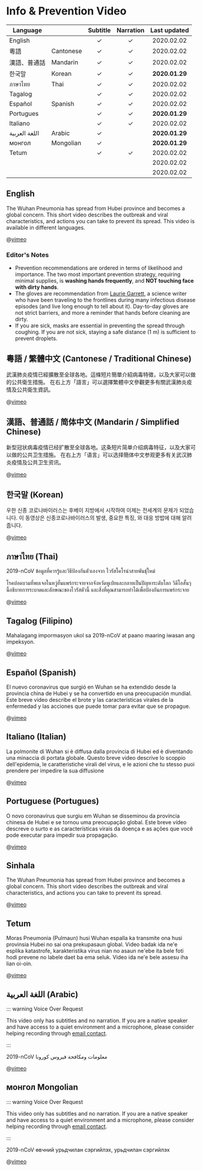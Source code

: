 # Info & Prevention Video

<!-- [[TOC]] -->

| Language      |           | Subtitle | Narration |  Last updated  |
|---------------|-----------|:--------:|:---------:|:--------------:|
| English       |           |    ✓     |     ✓     |   2020.02.02   |
| 粵語          | Cantonese |    ✓     |     ✓     |   2020.02.02   |
| 漢語、普通話   | Mandarin  |    ✓     |     ✓     |   2020.02.02   |
| 한국말           | Korean    |    ✓     |     ✓     | **2020.01.29** |
| ภาษาไทย       | Thai      |    ✓     |     ✓     |   2020.02.02   |
| Tagalog       |           |    ✓     |     ✓     |   2020.02.02   |
| Español       | Spanish   |    ✓     |     ✓     |   2020.02.02   |
| Portugues     |           |    ✓     |     ✓     | **2020.01.29** |
| Italiano      |           |    ✓     |     ✓     |   2020.02.02   |
| اللغة العربية | Arabic    |    ✓     |           | **2020.01.29** |
| монгол        | Mongolian |    ✓     |           | **2020.01.29** |
| Tetum         |           |    ✓     |     ✓     |   2020.02.02   |
|               |           |          |           |   2020.02.02   |
|               |           |          |           |   2020.02.02   |

## English

The Wuhan Pneumonia has spread from Hubei province and becomes a global concern.  This short video describes the outbreak and viral characteristics, and actions you can take to prevent its spread.  This video is available in different languages.

@[vimeo](387690442)

### Editor's Notes

* Prevention recommendations are ordered in terms of likelihood and importance.  The two most important prevention strategy, requiring minimal supplies, is **washing hands frequently**, and **NOT touching face with dirty hands**.
* The gloves are recommendation from [Laurie Garrett](https://foreignpolicy.com/2020/01/25/wuhan-coronavirus-safety-china/), a science writer who have been traveling to the frontlines during many infectious disease episodes (and live long enough to tell about it).  Day-to-day gloves are not strict barriers, and more a reminder that hands before cleaning are dirty.
* If you are sick, masks are essential in preventing the spread through coughing.  If you are not sick, staying a safe distance (1 m) is sufficient to prevent droplets.

## 粵語 / 繁體中文 (Cantonese / Traditional Chinese)

武漢肺炎疫情已經擴散至全球各地。這條短片簡單介紹病毒特徵，以及大家可以做的公共衛生措施。 在右上方「語言」可以選擇繁體中文參觀更多有關武漢肺炎疫情及公共衛生資訊。

@[vimeo](387859423)

## 漢語、普通話 / 简体中文 (Mandarin / Simplified Chinese)

新型冠状病毒疫情已经扩散至全球各地。这条短片简单介绍病毒特征，以及大家可以做的公共卫生措施。  在右上方「语言」可以选择簡体中文参观更多有关武汉肺炎疫情及公共卫生资讯。

@[vimeo](387898930)

## 한국말 (Korean)

우한 신종 코로나바이러스는 후베이 지방에서 시작하여  이제는 전세계의 문제가 되었습니다. 이 동영상은 신종코로나바이러스의 발생, 중요한 특징, 와 대응 방밥에 대해 알려 줍니다.

@[vimeo](387978851)

## ภาษาไทย (Thai)

2019-nCoV ข้อมูลที่ควรรู้และวิธีป้องกันตัวเองจาก ไวรัสโคโรน่าสายพันธุ์ใหม่

โรคปอดบวมที่พบเจอในหวู่ฮั่นแพร่กระจายจากจังหวัดหูเป่ยและกลายเป็นปัญหาระดับโลก วิดีโอสั้นๆ นี้อธิบายการระบาดและลักษณะของไวรัสตัวนี้ และสิ่งที่คุณสามารถทำได้เพื่อป้องกันการแพร่กระจาย

@[vimeo](388412604)

## Tagalog (Filipino)

Mahalagang impormasyon ukol sa 2019-nCoV at paano maaring iwasan ang impeksyon.

@[vimeo](388634249)

## Español (Spanish)

El nuevo coronavirus que surgió en Wuhan se ha extendido desde la provincia china de Hubei y se ha convertido en una preocupación mundial. Este breve video describe el brote y las características virales de la enfermedad y las acciones que puede tomar para evitar que se propague.

@[vimeo](388446751)

## Italiano (Italian)

La polmonite di Wuhan si è diffusa dalla provincia di Hubei ed è diventando una minaccia di portata globale. Questo breve video descrive lo scoppio dell'epidemia, le caratteristiche virali del virus, e le azioni che tu stesso puoi prendere per impedire la sua diffusione 

@[vimeo](388161104)

## Portuguese (Portugues)

O novo coronavírus que surgiu em Wuhan se disseminou da província chinesa de Hubei e se tornou uma preocupação global. Este breve vídeo descreve o surto e as características virais da doença e as ações que você pode executar para impedir sua propagação.

@[vimeo](387874119)

## Sinhala

The Wuhan Pneumonia has spread from Hubei province and becomes a global concern.  This short video describes the outbreak and viral characteristics, and actions you can take to prevent its spread.

@[vimeo]()

## Tetum

Moras Pneumonia (Pulmaun) husi Wuhan espalla ka transmite ona husi provinsia Hubei no sai ona prekupasaun global. Video badak ida ne'e esplika katastrofe,  karakteristika virus nian no asaun ne'ebe ita bele foti hodi prevene no labele daet ba ema seluk.  Video ida ne'e bele assesu iha lian oi-oin.

@[vimeo](388814123)

## اللغة العربية (Arabic)

::: warning Voice Over Request

This video only has subtitles and no narration.  If you are a native speaker and have access to a quiet environment and a microphone, please consider helping recording through <a href="mailto:jon@lpcuwc.edu.hk">email contact</a>.

:::

2019-nCoV معلومات ومكافحة فيروس كورونا

@[vimeo](388515216)

## монгол Mongolian

::: warning Voice Over Request

This video only has subtitles and no narration.  If you are a native speaker and have access to a quiet environment and a microphone, please consider helping recording through <a href="mailto:jon@lpcuwc.edu.hk">email contact</a>.

:::

2019-nCoV өвчний урьдчилан сэргийлэх, урьдчилан сэргийлэх

@[vimeo](388128544)